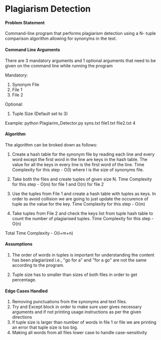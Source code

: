 # Plagiarism Detection



#### Problem Statement

Command-line program that performs plagiarism detection using a N- tuple comparison algorithm allowing for synonyms in the text.



#### Command Line Arguments

There are 3 mandatory arguments and 1 optional arguments that need to be given on the command line while running the program

Mandatory:
1) Synonym File
2) File 1 
3) File 2 

Optional:
1) Tuple Size (Default set to 3)

Example: python Plagiarim_Detector.py syns.txt file1.txt file2.txt 4



#### Algorithm

The algorithm can be broked down as follows:

1) Create a hash table for the synonym file by reading each line and every word except the first word in the line are keys in the hash table. The value for all the keys in every line is the first word of the line. Time Complexity for this step - O(l) where l is the size of synonyms file.

2) Take both the files and create tuples of given size N. Time Complexity for this step - O(m) for file 1 and O(n) for file 2

3) Use the tuples from File 1 and create a hash table with tuples as keys. In order to avoid collision we are going to just update the occurence of tuple as the value for the key. Time Complexity for this step - O(m)

4) Take tuples from File 2 and check the keys list from tuple hash table to count the number of plagiarised tuples. Time Complexity for this step - O(n)

Total Time Complexity - O(l+m+n)


#### Assumptions

1) The order of words in tuples is important for understanding the content has been plagiarized i.e., "go for a" and "for a go" are not the same according to the program.

2) Tuple size has to smaller than sizes of both files in order to get percentage.



#### Edge Cases Handled

1) Removing punctuations from the synonyms and text files.
2) Try and Except block in order to make sure user gives necessary arguments and if not printing usage instructions as per the given directions
3) If tuple size is larger than number of words in file 1 or file we are printing an error that tuple size is too big.
4) Making all words from all files lower case to handle case-sensitivity

